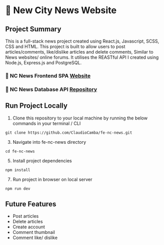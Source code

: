 # 🌆 New City News Website


## Project Summary

This is a full-stack news project created using React.js, Javascript, SCSS, CSS and HTML. This project is built to allow users to post articles/comments, like/dislike articles and delete comments, Similar to News websites/ online forums. It utilises the REASTful API I created using Node.js, Express.js and PostgreSQL. 

### 💫 NC News Frontend SPA [Website](https://new-city-news.netlify.app/)
### 💫 NC News Database API [Repository](https://github.com/ClaudioCamba/be-nc-news/edit/main/README.md)

## Run Project Locally

1. Clone this repository to your local machine by running the below commands in your terminal / CLI
```
git clone https://github.com/ClaudioCamba/fe-nc-news.git
```
3. Navigate into fe-nc-news directory
```
cd fe-nc-news
```
5. Install project dependencies
```
npm install
```
7. Run project in browser on local server
```
npm run dev
```
## Future Features
- Post articles
- Delete articles
- Create account
- Comment thumbnail
- Comment like/ dislike
